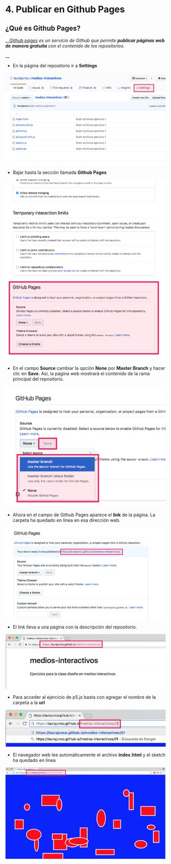 # 4. Publicar en Github Pages

## ¿Qué es Github Pages?

\_\_[_Github pages_](https://pages.github.com/) _es un servicio de Github que permite **publicar páginas web de manera gratuita** con el contenido de los repositorios._

\_\_

* En la página del repositorio ir a **Settings**

![](../.gitbook/assets/archivos-19.png)



* Bajar hasta la sección llamada **Github Pages**

![](../.gitbook/assets/archivos-20.png)



* En el campo **Source** cambiar la opción **None** por **Master Branch** y hacer clic en **Save**. Así, la página web mostrará el contenido de la rama principal del repositorio. 

![](../.gitbook/assets/archivos-21.png)



* Ahora en el campo de Github Pages aparece el **link** de la página.  La carpeta ha quedado en línea en esa dirección web.

![](../.gitbook/assets/archivos-22.png)

* El link lleva a una página con la descripción del repositorio.

![](../.gitbook/assets/archivos-23.png)

* Para acceder al ejercicio de p5.js basta con agregar el nombre de la carpeta a la **url**

![](../.gitbook/assets/archivos-24.png)

* El navegador web lee automáticamente el archivo **index.html** y el sketch ha quedado en línea

![](../.gitbook/assets/archivos-25.png)

